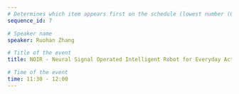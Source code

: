 ```yaml
---
# Determines which item appears first on the schedule (lowest number (0) appears first)
sequence_id: 7

# Speaker name
speaker: Ruohan Zhang

# Title of the event
title: NOIR - Neural Signal Operated Intelligent Robot for Everyday Activities

# Time of the event
time: 11:30 - 12:00
---
```

